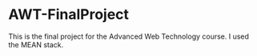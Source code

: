 # AWT-FinalProject
This is the final project for the Advanced Web Technology course. I used the MEAN stack.
